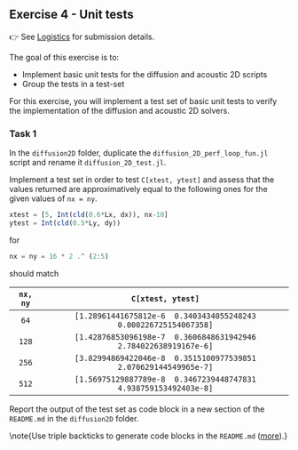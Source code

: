 <!--This file was generated, do not modify it.-->
## Exercise 4 - **Unit tests**

👉 See [Logistics](/logistics/#submission) for submission details.

The goal of this exercise is to:
- Implement basic unit tests for the diffusion and acoustic 2D scripts
- Group the tests in a test-set

For this exercise, you will implement a test set of basic unit tests to verify the implementation of the diffusion and acoustic 2D solvers.

### Task 1

In the `diffusion2D` folder, duplicate the `diffusion_2D_perf_loop_fun.jl` script and rename it `diffusion_2D_test.jl`.

Implement a test set in order to test `C[xtest, ytest]` and assess that the values returned are approximatively equal to the following ones for the given values of `nx = ny`.

```julia
xtest = [5, Int(cld(0.6*Lx, dx)), nx-10]
ytest = Int(cld(0.5*Ly, dy))
```
for
```julia
nx = ny = 16 * 2 .^ (2:5)
```
should match

| `nx, ny` | `C[xtest, ytest]`                                                 |
|:--------:|:-----------------------------------------------------------------:|
|  `64`    | `[1.28961441675812e-6  0.3403434055248243  0.000226725154067358]` |
| `128`    | `[1.42876853096198e-7  0.3606848631942946  2.784022638919167e-6]` |
| `256`    | `[3.82994869422046e-8  0.3515100977539851  2.070629144549965e-7]` |
| `512`    | `[1.56975129887789e-8  0.3467239448747831  4.938759153492403e-8]` |

Report the output of the test set as code block in a new section of the `README.md` in the `diffusion2D` folder.

\note{Use triple backticks to generate code blocks in the `README.md` ([more](https://www.markdownguide.org/extended-syntax/#fenced-code-blocks)).}

